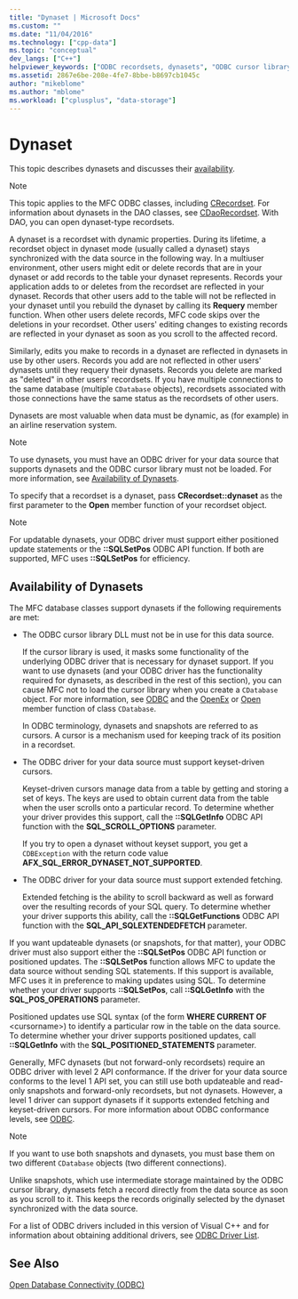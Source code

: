 ```yaml
---
title: "Dynaset | Microsoft Docs"
ms.custom: ""
ms.date: "11/04/2016"
ms.technology: ["cpp-data"]
ms.topic: "conceptual"
dev_langs: ["C++"]
helpviewer_keywords: ["ODBC recordsets, dynasets", "ODBC cursor library [ODBC], dynasets", "keyset-driven cursors in dynasets", "cursors [ODBC], keyset-driven cursors in dynasets", "cursor library [ODBC], dynaset availability", "recordsets [C++], dynasets", "dynasets"]
ms.assetid: 2867e6be-208e-4fe7-8bbe-b8697cb1045c
author: "mikeblome"
ms.author: "mblome"
ms.workload: ["cplusplus", "data-storage"]
---
```

# Dynaset
This topic describes dynasets and discusses their [availability](#_core_availability_of_dynasets).  
  
> [!NOTE]
>  This topic applies to the MFC ODBC classes, including [CRecordset](../../mfc/reference/crecordset-class.md). For information about dynasets in the DAO classes, see [CDaoRecordset](../../mfc/reference/cdaorecordset-class.md). With DAO, you can open dynaset-type recordsets.  
  
 A dynaset is a recordset with dynamic properties. During its lifetime, a recordset object in dynaset mode (usually called a dynaset) stays synchronized with the data source in the following way. In a multiuser environment, other users might edit or delete records that are in your dynaset or add records to the table your dynaset represents. Records your application adds to or deletes from the recordset are reflected in your dynaset. Records that other users add to the table will not be reflected in your dynaset until you rebuild the dynaset by calling its **Requery** member function. When other users delete records, MFC code skips over the deletions in your recordset. Other users' editing changes to existing records are reflected in your dynaset as soon as you scroll to the affected record.  
  
 Similarly, edits you make to records in a dynaset are reflected in dynasets in use by other users. Records you add are not reflected in other users' dynasets until they requery their dynasets. Records you delete are marked as "deleted" in other users' recordsets. If you have multiple connections to the same database (multiple `CDatabase` objects), recordsets associated with those connections have the same status as the recordsets of other users.  
  
 Dynasets are most valuable when data must be dynamic, as (for example) in an airline reservation system.  
  
> [!NOTE]
>  To use dynasets, you must have an ODBC driver for your data source that supports dynasets and the ODBC cursor library must not be loaded. For more information, see [Availability of Dynasets](#_core_availability_of_dynasets).  
  
 To specify that a recordset is a dynaset, pass **CRecordset::dynaset** as the first parameter to the **Open** member function of your recordset object.  
  
> [!NOTE]
>  For updatable dynasets, your ODBC driver must support either positioned update statements or the **::SQLSetPos** ODBC API function. If both are supported, MFC uses **::SQLSetPos** for efficiency.  
  
##  <a name="_core_availability_of_dynasets"></a> Availability of Dynasets  
 The MFC database classes support dynasets if the following requirements are met:  
  
-   The ODBC cursor library DLL must not be in use for this data source.  
  
     If the cursor library is used, it masks some functionality of the underlying ODBC driver that is necessary for dynaset support. If you want to use dynasets (and your ODBC driver has the functionality required for dynasets, as described in the rest of this section), you can cause MFC not to load the cursor library when you create a `CDatabase` object. For more information, see [ODBC](../../data/odbc/odbc-basics.md) and the [OpenEx](../../mfc/reference/cdatabase-class.md#openex) or [Open](../../mfc/reference/cdatabase-class.md#open) member function of class `CDatabase`.  
  
     In ODBC terminology, dynasets and snapshots are referred to as cursors. A cursor is a mechanism used for keeping track of its position in a recordset.  
  
-   The ODBC driver for your data source must support keyset-driven cursors.  
  
     Keyset-driven cursors manage data from a table by getting and storing a set of keys. The keys are used to obtain current data from the table when the user scrolls onto a particular record. To determine whether your driver provides this support, call the **::SQLGetInfo** ODBC API function with the **SQL_SCROLL_OPTIONS** parameter.  
  
     If you try to open a dynaset without keyset support, you get a `CDBException` with the return code value **AFX_SQL_ERROR_DYNASET_NOT_SUPPORTED**.  
  
-   The ODBC driver for your data source must support extended fetching.  
  
     Extended fetching is the ability to scroll backward as well as forward over the resulting records of your SQL query. To determine whether your driver supports this ability, call the **::SQLGetFunctions** ODBC API function with the **SQL_API_SQLEXTENDEDFETCH** parameter.  
  
 If you want updateable dynasets (or snapshots, for that matter), your ODBC driver must also support either the **::SQLSetPos** ODBC API function or positioned updates. The **::SQLSetPos** function allows MFC to update the data source without sending SQL statements. If this support is available, MFC uses it in preference to making updates using SQL. To determine whether your driver supports **::SQLSetPos**, call **::SQLGetInfo** with the **SQL_POS_OPERATIONS** parameter.  
  
 Positioned updates use SQL syntax (of the form **WHERE CURRENT OF** \<cursorname>) to identify a particular row in the table on the data source. To determine whether your driver supports positioned updates, call **::SQLGetInfo** with the **SQL_POSITIONED_STATEMENTS** parameter.  
  
 Generally, MFC dynasets (but not forward-only recordsets) require an ODBC driver with level 2 API conformance. If the driver for your data source conforms to the level 1 API set, you can still use both updateable and read-only snapshots and forward-only recordsets, but not dynasets. However, a level 1 driver can support dynasets if it supports extended fetching and keyset-driven cursors. For more information about ODBC conformance levels, see [ODBC](../../data/odbc/odbc-basics.md).  
  
> [!NOTE]
>  If you want to use both snapshots and dynasets, you must base them on two different `CDatabase` objects (two different connections).  
  
 Unlike snapshots, which use intermediate storage maintained by the ODBC cursor library, dynasets fetch a record directly from the data source as soon as you scroll to it. This keeps the records originally selected by the dynaset synchronized with the data source.  
  
 For a list of ODBC drivers included in this version of Visual C++ and for information about obtaining additional drivers, see [ODBC Driver List](../../data/odbc/odbc-driver-list.md).  
  
## See Also  
 [Open Database Connectivity (ODBC)](../../data/odbc/open-database-connectivity-odbc.md)